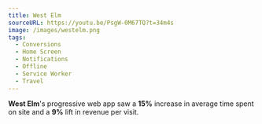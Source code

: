```yaml
---
title: West Elm
sourceURL: https://youtu.be/PsgW-0M67TQ?t=34m4s
image: /images/westelm.png
tags:
  - Conversions
  - Home Screen
  - Notifications
  - Offline
  - Service Worker
  - Travel
---
```


**West Elm**'s progressive web app saw a **15%** increase in average time spent on site and a **9%** lift in revenue per visit.
